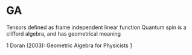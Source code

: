 # GA

Tensors defined as frame independent linear function
Quantum spin is a clifford algebra, and has geometrical meaning

1 Doran (2003): Geometric Algebra for Physicists [1](http://deferentialgeometry.org/papers/Doran,%20Lasenby%20-%20Geometric%20Algebra%20for%20Physicists%20(2003).pdf)
